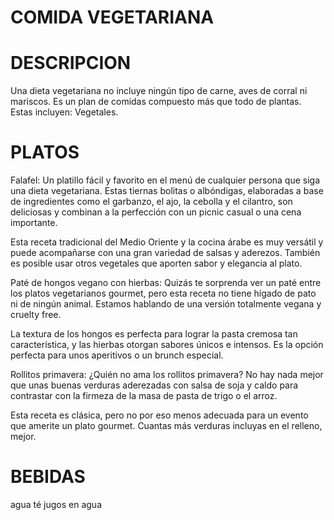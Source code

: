 # COMIDA VEGETARIANA

# DESCRIPCION
Una dieta vegetariana no incluye ningún tipo de carne, aves de corral ni mariscos. Es un plan de comidas compuesto más que todo de plantas. Estas incluyen: Vegetales.

# PLATOS
Falafel:
Un platillo fácil y favorito en el menú de cualquier persona que siga una dieta vegetariana. Estas tiernas bolitas o albóndigas, elaboradas a base de ingredientes como el garbanzo, el ajo, la cebolla y el cilantro, son deliciosas y combinan a la perfección con un picnic casual o una cena importante.

Esta receta tradicional del Medio Oriente y la cocina árabe es muy versátil y puede acompañarse con una gran variedad de salsas y aderezos. También es posible usar otros vegetales que aporten sabor y elegancia al plato.

Paté de hongos vegano con hierbas:
Quizás te sorprenda ver un paté entre los platos vegetarianos gourmet, pero esta receta no tiene hígado de pato ni de ningún animal. Estamos hablando de una versión totalmente vegana y cruelty free. 

La textura de los hongos es perfecta para lograr la pasta cremosa tan característica, y las hierbas otorgan sabores únicos e intensos. Es la opción perfecta para unos aperitivos o un brunch especial.

Rollitos primavera:
¿Quién no ama los rollitos primavera? No hay nada mejor que unas buenas verduras aderezadas con salsa de soja y caldo para contrastar con la firmeza de la masa de pasta de trigo o el arroz.

Esta receta es clásica, pero no por eso menos adecuada para un evento que amerite un plato gourmet. Cuantas más verduras incluyas en el relleno, mejor.

# BEBIDAS
agua
té
jugos en agua